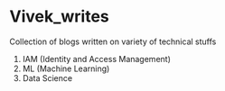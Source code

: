 # Vivek_writes
Collection of blogs written on variety of technical stuffs
1. IAM (Identity and Access Management)
2. ML (Machine Learning)
3. Data Science

